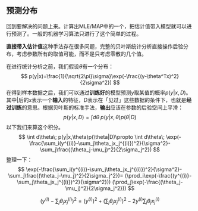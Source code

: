 

## 预测分布

回到要解决的问题上来。计算出MLE/MAP中的一个，把估计值带入模型就可以进行预测了。一般的机器学习算法只进行了这个简单的过程。

**直接带入估计值**这种手法存在很多问题，完整的贝叶斯统计分析直接操作后验分布，考虑参数所有的取值可能，而不是只考虑零散的几个值。

在进行统计分析之前，我们假设$\theta$有一个分布：
$$
p(y|x)=\frac{1}{\sqrt{2\pi}\sigma}\exp(-\frac{(y-\theta^Tx)^2}{2\sigma^2})
$$
在得到样本数据之后，我们可以通过**训练好**的模型预测$y$取某值的概率$p(y|x,D)$。其中$|$后的$x$表示一个**输入**的特征，$D$表示在「见过」这些数据的条件下，也就是**经过训练**的意思。根据贝叶斯的标准手法，**输出**应该在参数的后验空间上平滑：
$$
p(y|x,D)=\int d\theta\; p(y|x,\theta)p(\theta|D)
$$
以下我们来算这个积分。
$$
\int d\theta\; p(y|x,\theta)p(\theta|D)\propto
\int d\theta\; \exp(-\frac{\sum_i(y^{(i)}-\sum_j\theta_jx_j^{(i)})^2}{\sigma^2}-
\sum_j\frac{(\theta_j-\mu_j)^2}{2\sigma_j^2})
$$
整理一下：
$$
\exp(-\frac{\sum_i(y^{(i)}-\sum_j\theta_jx_j^{(i)})^2}{\sigma^2}-
\sum_j\frac{(\theta_j-\mu_j)^2}{2\sigma_j^2})=
(\prod_i\exp(-\frac{(y^{(i)}-\sum_j\theta_jx_j^{(i)})^2}{\sigma^2}))
(\prod_j\exp(-\frac{(\theta_j-\mu_j)^2}{2\sigma_j^2}))
$$

$$
(y^{(i)}-\sum_j\theta_jx_j^{(i)})^2=(y^{(i)})^2+(\sum_j\theta_jx_j^{(i)})^2-2y^{(i)}\sum_j\theta_jx_j^{(i)}
$$

